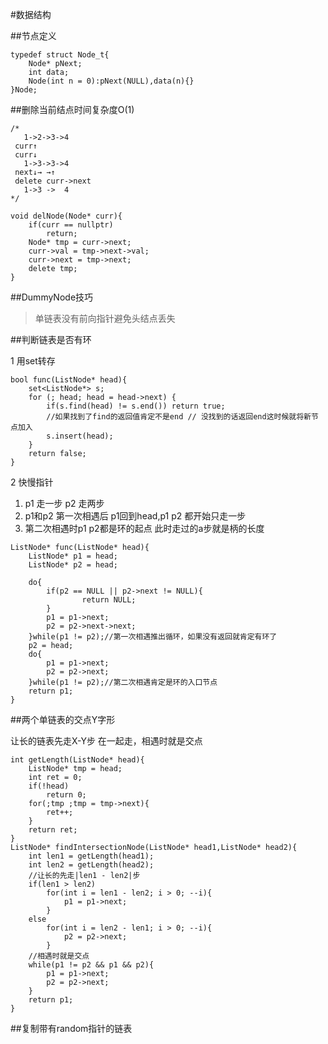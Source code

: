 #数据结构

##节点定义
```
typedef struct Node_t{
	Node* pNext;
	int data;
	Node(int n = 0):pNext(NULL),data(n){}
}Node;
```

##删除当前结点时间复杂度O(1)

```
/*
   1->2->3->4
 curr↑
 curr↓
   1->3->3->4
 next↓→ →↑
 delete curr->next
   1->3 ->  4
*/

void delNode(Node* curr){
	if(curr == nullptr)
		return;
	Node* tmp = curr->next;
	curr->val = tmp->next->val;
	curr->next = tmp->next;
	delete tmp;
}
```
##DummyNode技巧

> 单链表没有前向指针避免头结点丢失

##判断链表是否有环

1 用set转存
```
bool func(ListNode* head){
	set<ListNode*> s;
	for (; head; head = head->next) {
		if(s.find(head) != s.end()) return true; 
		//如果找到了find的返回值肯定不是end // 没找到的话返回end这时候就将新节点加入
		s.insert(head);
	}
	return false;
}
```
2 快慢指针

1. p1 走一步 p2 走两步
2. p1和p2 第一次相遇后 p1回到head,p1 p2 都开始只走一步
3. 第二次相遇时p1 p2都是环的起点 此时走过的a步就是柄的长度

```
ListNode* func(ListNode* head){
	ListNode* p1 = head;
	ListNode* p2 = head;
	
	do{
		if(p2 == NULL || p2->next != NULL){
				return NULL;
		}
		p1 = p1->next;
		p2 = p2->next->next;
	}while(p1 != p2);//第一次相遇推出循环，如果没有返回就肯定有环了
	p2 = head;
	do{
		p1 = p1->next;
		p2 = p2->next;
	}while(p1 != p2);//第二次相遇肯定是环的入口节点
	return p1;
}
```

##两个单链表的交点Y字形

让长的链表先走X-Y步 在一起走，相遇时就是交点
```
int getLength(ListNode* head){
	ListNode* tmp = head;
	int ret = 0;
	if(!head)
		return 0;
	for(;tmp ;tmp = tmp->next){
		ret++;
	}
	return ret;
}
ListNode* findIntersectionNode(ListNode* head1,ListNode* head2){
	int len1 = getLength(head1);
	int len2 = getLength(head2);
	//让长的先走|len1 - len2|步
	if(len1 > len2)
		for(int i = len1 - len2; i > 0; --i){
			p1 = p1->next;
		}
	else
		for(int i = len2 - len1; i > 0; --i){
			p2 = p2->next;
		}
	//相遇时就是交点
	while(p1 != p2 && p1 && p2){
		p1 = p1->next;
		p2 = p2->next;
	}
	return p1;
}
```

##复制带有random指针的链表




